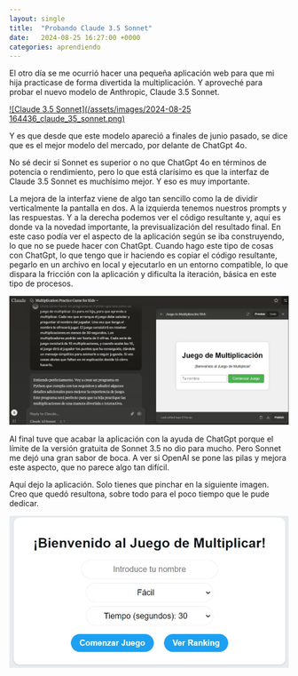 ```yaml
---
layout: single
title:  "Probando Claude 3.5 Sonnet"
date:   2024-08-25 16:27:00 +0000
categories: aprendiendo
---
```


El otro día se me ocurrió hacer una pequeña aplicación web para que mi hija practicase de forma divertida la multiplicación. Y aproveché para probar el nuevo modelo de Anthropic, Claude 3.5 Sonnet. 

[![Claude 3.5 Sonnet](/assets/images/2024-08-25 164436_claude_35_sonnet.png)](https://www.anthropic.com/news/claude-3-5-sonnet)

Y es que desde que este modelo apareció a finales de junio pasado, se dice que es el mejor modelo del mercado, por delante de ChatGpt 4o. 

No sé decir si Sonnet es superior o no que ChatGpt 4o en términos de potencia o rendimiento, pero lo que está clarísimo es que la interfaz de Claude 3.5 Sonnet es muchísimo mejor. Y eso es muy importante.

La mejora de la interfaz viene de algo tan sencillo como la de dividir verticalmente la pantalla en dos. A la izquierda tenemos nuestros prompts y las respuestas. Y a la derecha podemos ver el código resultante y, aquí es donde va la novedad importante, la previsualización del resultado final. En este caso podía ver el aspecto de la aplicación según se iba construyendo, lo que no se puede hacer con ChatGpt. Cuando hago este tipo de cosas con ChatGpt, lo que tengo que ir haciendo es copiar el código resultante, pegarlo en un archivo en local y ejecutarlo en un entorno compatible, lo que dispara la fricción con la aplicación y dificulta la iteración, básica en este tipo de procesos.

![Interfaz de usuario de Claude 3.5 Sonnet](/assets/images/2024-08-25_164436_interfaz_usuario_claude.jpg)

Al final tuve que acabar la aplicación con la ayuda de ChatGpt porque el límite de la versión gratuita de Sonnet 3.5 no dio para mucho. Pero Sonnet me dejó una gran sabor de boca. A ver si OpenAI se pone las pilas y mejora este aspecto, que no parece algo tan difícil.

Aquí dejo la aplicación. Solo tienes que pinchar en la siguiente imagen. Creo que quedó resultona, sobre todo para el poco tiempo que le pude dedicar. 

[![Juego de multiplicar](/assets/images/2024-08-26_212618_juego_multiplicar.jpg)](https://sergioberdiales.github.io/juegos/juego_multiplicacion/index.html)





